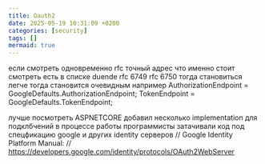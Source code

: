 ```yaml
---
title: Oauth2
date: 2025-05-19 10:31:09 +0200
categories: [security]
tags: []
mermaid: true
---
```



если смотреть одновременно rfc точный адрес что именно стоит смотреть
есть в списке duende
rfc 6749
rfc 6750
тогда становиться легче 
тогда становится очевидным
например
AuthorizationEndpoint = GoogleDefaults.AuthorizationEndpoint;
TokenEndpoint = GoogleDefaults.TokenEndpoint;



лучше посмотреть 
ASPNETCORE добавил несколько implementation для подклбчений
в процессе работы программисты затачивали код под спецфикацию google и других identity серверов 
// Google Identity Platform Manual:
        // https://developers.google.com/identity/protocols/OAuth2WebServer